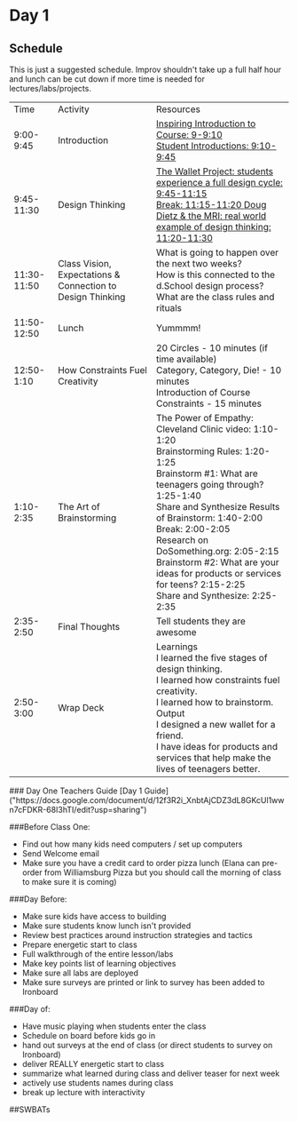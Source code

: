 # Day 1

## Schedule

This is just a suggested schedule. Improv shouldn't take up a full half hour and lunch can be cut down if more time is needed for lectures/labs/projects.

<table>
    <tr>
        <td>Time</td>
        <td>Activity</td>
        <td>Resources</td>
    </tr>
    <tr>
        <td>9:00-9:45</td>
        <td>Introduction</td>
        <td>
            <a href="#" > Inspiring Introduction to Course: 9-9:10</a> 
            <br>
            <a href="#">Student Introductions: 9:10-9:45</a>
        </td>
    </tr>
    <tr>
        <td>9:45-11:30</td>
        <td>Design Thinking</td>
        <td>
            <a href="#">The Wallet Project: students experience a full design cycle: 9:45-11:15</a>
            <br>
           <a href="#"> Break: 11:15-11:20 </a>
           <a href="#"> Doug Dietz & the MRI: real world example of design thinking: 11:20-11:30</a>
        </td>
    </tr>
    <tr>
        <td>11:30-11:50</td>
        <td>Class Vision, Expectations & Connection to Design Thinking</td>
        <td>
            What is going to happen over the next two weeks?<br>
            How is this connected to the d.School design process?<br>
            What are the class rules and rituals
        </td>
    </tr>
    <tr>
        <td>11:50-12:50</td>
        <td>Lunch</td>
        <td>
            Yummmm!
        </td>
    </tr>
    <tr>
        <td>12:50-1:10</td>
        <td>How Constraints Fuel Creativity</td>
        <td>
          20 Circles - 10 minutes (if time available)<br>
          Category, Category, Die! - 10 minutes<br>
          Introduction of Course Constraints - 15 minutes<br>
        </td>
    </tr>
    <tr>
        <td>1:10-2:35</td>
        <td>The Art of Brainstorming</td>
        <td>
            The Power of Empathy: Cleveland Clinic video: 1:10-1:20<br>
            Brainstorming Rules: 1:20-1:25<br>
            Brainstorm #1: What are teenagers going through? 1:25-1:40<br>
            Share and Synthesize Results of Brainstorm: 1:40-2:00<br>
            Break: 2:00-2:05<br>
            Research on DoSomething.org: 2:05-2:15 <br>
            Brainstorm #2: What are your ideas for products or services for teens? 2:15-2:25<br>
            Share and Synthesize: 2:25-2:35<br>
        </td>
    </tr>
    <tr>
        <td>2:35-2:50</td>
        <td>Final Thoughts</td>
        <td>
           Tell students they are awesome
        </td>
    </tr>
    <tr>
        <td>2:50-3:00</td>
        <td>Wrap Deck</td>
        <td>
           Learnings<br>
            I learned the five stages of design thinking.<br>
            I learned how constraints fuel creativity.<br>
            I learned how to brainstorm.<br>
        Output<br>
            I designed a new wallet for a friend.<br>
            I have ideas for products and services that help make the lives of teenagers better.<br>
        </td>
    </tr>
</table>
### Day One Teachers Guide
    [Day 1 Guide]("https://docs.google.com/document/d/12f3R2i_XnbtAjCDZ3dL8GKcUl1wwn7cFDKR-68I3hTI/edit?usp=sharing") 

###Before Class One:
+ Find out how many kids need computers / set up computers
+ Send Welcome email
+ Make sure you have a credit card to order pizza lunch (Elana can pre-order from Williamsburg Pizza but you should call the morning of class to make sure it is coming)

###Day Before:
+ Make sure kids have access to building
+ Make sure students know lunch isn't provided
+ Review best practices around instruction strategies and tactics
+ Prepare energetic start to class
+ Full walkthrough of the entire lesson/labs
+ Make key points list of learning objectives
+ Make sure all labs are deployed
+ Make sure surveys are printed or link to survey has been added to Ironboard 

###Day of:
+ Have music playing when students enter the class
+ Schedule on board before kids go in
+ hand out surveys at the end of class (or direct students to survey on Ironboard)
+ deliver REALLY energetic start to class
+ summarize what learned during class and deliver teaser for next week
+ actively use students names during class
+ break up lecture with interactivity


##SWBATs

